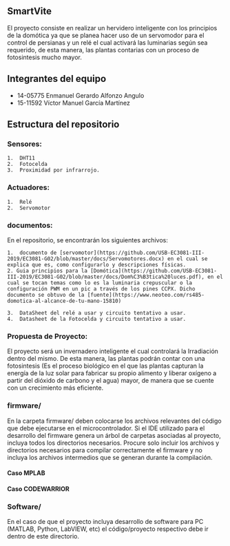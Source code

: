 ## SmartVite
  El proyecto consiste en realizar un hervidero inteligente con los principios de la domótica ya que se planea hacer uso de un servomodor para el control de persianas y un relé el cual activará las luminarias según sea requerido, de esta manera, las plantas contarias con un proceso de fotosintesis mucho mayor.

## Integrantes del equipo
* 14-05775 Enmanuel Gerardo Alfonzo Angulo
* 15-11592 Víctor Manuel García Martínez 

## Estructura del repositorio

### Sensores:
    1.  DHT11
    2.  Fotocelda
    3.  Proximidad por infrarrojo. 
    
### Actuadores:
    1.  Relé
    2.  Servomotor
### documentos:
En el repositorio, se encontrarán los siguientes archivos:

    1.  documento de [servomotor](https://github.com/USB-EC3081-III-2019/EC3081-G02/blob/master/docs/Servomotores.docx) en el cual se explica que es, como configurarlo y descripciones físicas.
    2. Guia principios para la [Domótica](https://github.com/USB-EC3081-III-2019/EC3081-G02/blob/master/docs/Dom%C3%B3tica%20luces.pdf), en el cual se tocan temas como lo es la luminaria crepuscular o la configuración PWM en un pic a través de los pines CCPX. Dicho documento se obtuvo de la [fuente](https://www.neoteo.com/rs485-domotica-al-alcance-de-tu-mano-15810)
    
    3.  DataSheet del relé a usar y circuito tentativo a usar.
    4.  Datasheet de la Fotocelda y circuito tentativo a usar.
   
### Propuesta de Proyecto:
El proyecto será un invernadero inteligente el cual controlará la Irradiación dentro del mismo. De esta manera, las plantas podrán contar con una fotosintesis (Es el proceso biológico en el que las plantas capturan la energía de la luz solar para fabricar su propio alimento y liberar oxígeno a partir del dióxido de carbono y el agua) mayor, de manera que se cuente con un crecimiento más eficiente.


### firmware/
En la carpeta firmware/ deben colocarse los archivos relevantes del código que debe ejecutarse en el microcontrolador. Si el IDE utilizado para el desarrollo del firmware genera un árbol de carpetas asociadas al proyecto, incluya todos los directorios necesarios. Procure solo incluir los archivos y directorios necesarios para compilar correctamente el firmware y no incluya los archivos intermedios que se generan durante la compilación. 
#### Caso MPLAB


#### Caso CODEWARRIOR

### Software/
En el caso de que el proyecto incluya desarrollo de software para PC (MATLAB, Python, LabVIEW, etc) el código/proyecto respectivo debe ir dentro de este directorio.
